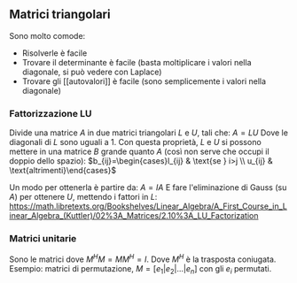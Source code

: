 ## Matrici triangolari

Sono molto comode:
- Risolverle è facile
- Trovare il determinante è facile (basta moltiplicare i valori nella diagonale, si può vedere con Laplace)
- Trovare gli [[autovalori]] è facile (sono semplicemente i valori nella diagonale)

### Fattorizzazione LU

Divide una matrice $A$ in due matrici triangolari $L$ e $U$, tali che:
$A=LU$
Dove le diagonali di $L$ sono uguali a $1$.
Con questa proprietà, $L$ e $U$ si possono mettere in una matrice $B$ grande quanto $A$ (così non serve che occupi il doppio dello spazio):
$b_{ij}=\begin{cases}l_{ij} & \text{se } i>j \\ u_{ij} & \text{altrimenti}\end{cases}$

Un modo per ottenerla è partire da:
$A=IA$
E fare l'eliminazione di Gauss (su $A$) per ottenere $U$, mettendo i fattori in $L$: https://math.libretexts.org/Bookshelves/Linear_Algebra/A_First_Course_in_Linear_Algebra_(Kuttler)/02%3A_Matrices/2.10%3A_LU_Factorization

### Matrici unitarie

Sono le matrici dove $M^HM=MM^H=I$.
Dove $M^H$ è la trasposta coniugata.
Esempio: matrici di permutazione, $M=[e_1|e_2|...|e_n]$ con gli $e_i$ permutati.